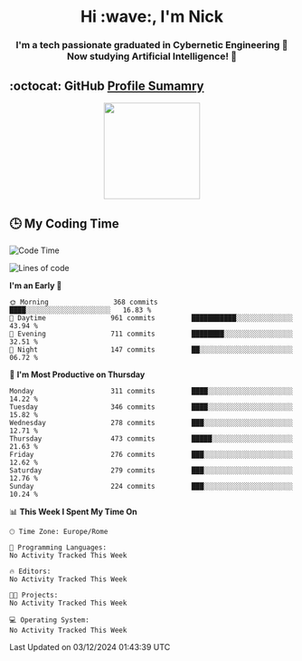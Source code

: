 <h1 align="center">Hi :wave:, I'm Nick</h1>

<h3 align="center">I'm a tech passionate graduated in Cybernetic Engineering 🤖<br>
Now studying Artificial Intelligence! 🧠</h3>


## :octocat: GitHub <a href="https://github.com/vn7n24fzkq/github-profile-summary-cards">Profile Sumamry</a>

<p align="center">
   <img style="height:170px;display:inline-block"  src="http://github-profile-summary-cards.vercel.app/api/cards/profile-details?username=CodeClimberNT&theme=github_dark" />
<!--    <img style="height:170px;display:inline-block"  src="http://github-profile-summary-cards.vercel.app/api/cards/repos-per-language?username=CodeClimberNT&theme=github_dark&exclude=" /> -->
</p>

 ## :clock3: My Coding Time 
 
<!--START_SECTION:waka-->
![Code Time](http://img.shields.io/badge/Code%20Time-373%20hrs%2039%20mins-blue)

![Lines of code](https://img.shields.io/badge/From%20Hello%20World%20I%27ve%20Written-3.6%20million%20lines%20of%20code-blue)

**I'm an Early 🐤** 

```text
🌞 Morning                368 commits         ████░░░░░░░░░░░░░░░░░░░░░   16.83 % 
🌆 Daytime                961 commits         ███████████░░░░░░░░░░░░░░   43.94 % 
🌃 Evening                711 commits         ████████░░░░░░░░░░░░░░░░░   32.51 % 
🌙 Night                  147 commits         ██░░░░░░░░░░░░░░░░░░░░░░░   06.72 % 
```
📅 **I'm Most Productive on Thursday** 

```text
Monday                   311 commits         ████░░░░░░░░░░░░░░░░░░░░░   14.22 % 
Tuesday                  346 commits         ████░░░░░░░░░░░░░░░░░░░░░   15.82 % 
Wednesday                278 commits         ███░░░░░░░░░░░░░░░░░░░░░░   12.71 % 
Thursday                 473 commits         █████░░░░░░░░░░░░░░░░░░░░   21.63 % 
Friday                   276 commits         ███░░░░░░░░░░░░░░░░░░░░░░   12.62 % 
Saturday                 279 commits         ███░░░░░░░░░░░░░░░░░░░░░░   12.76 % 
Sunday                   224 commits         ███░░░░░░░░░░░░░░░░░░░░░░   10.24 % 
```


📊 **This Week I Spent My Time On** 

```text
🕑︎ Time Zone: Europe/Rome

💬 Programming Languages: 
No Activity Tracked This Week

🔥 Editors: 
No Activity Tracked This Week

🐱‍💻 Projects: 
No Activity Tracked This Week

💻 Operating System: 
No Activity Tracked This Week
```


 Last Updated on 03/12/2024 01:43:39 UTC
<!--END_SECTION:waka-->

